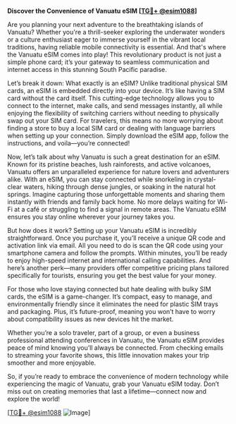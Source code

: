 **Discover the Convenience of Vanuatu eSIM [[TG💪+ @esim1088](https://t.me/s/esim1088)]**

Are you planning your next adventure to the breathtaking islands of Vanuatu? Whether you're a thrill-seeker exploring the underwater wonders or a culture enthusiast eager to immerse yourself in the vibrant local traditions, having reliable mobile connectivity is essential. And that's where the Vanuatu eSIM comes into play! This revolutionary product is not just a simple phone card; it’s your gateway to seamless communication and internet access in this stunning South Pacific paradise.

Let’s break it down: What exactly is an eSIM? Unlike traditional physical SIM cards, an eSIM is embedded directly into your device. It’s like having a SIM card without the card itself. This cutting-edge technology allows you to connect to the internet, make calls, and send messages instantly, all while enjoying the flexibility of switching carriers without needing to physically swap out your SIM card. For travelers, this means no more worrying about finding a store to buy a local SIM card or dealing with language barriers when setting up your connection. Simply download the eSIM app, follow the instructions, and voila—you’re connected!

Now, let’s talk about why Vanuatu is such a great destination for an eSIM. Known for its pristine beaches, lush rainforests, and active volcanoes, Vanuatu offers an unparalleled experience for nature lovers and adventurers alike. With an eSIM, you can stay connected while snorkeling in crystal-clear waters, hiking through dense jungles, or soaking in the natural hot springs. Imagine capturing those unforgettable moments and sharing them instantly with friends and family back home. No more delays waiting for Wi-Fi at a café or struggling to find a signal in remote areas. The Vanuatu eSIM ensures you stay online wherever your journey takes you.

But how does it work? Setting up your Vanuatu eSIM is incredibly straightforward. Once you purchase it, you’ll receive a unique QR code and activation link via email. All you need to do is scan the QR code using your smartphone camera and follow the prompts. Within minutes, you’ll be ready to enjoy high-speed internet and international calling capabilities. And here’s another perk—many providers offer competitive pricing plans tailored specifically for tourists, ensuring you get the best value for your money.

For those who love staying connected but hate dealing with bulky SIM cards, the eSIM is a game-changer. It’s compact, easy to manage, and environmentally friendly since it eliminates the need for plastic SIM trays and packaging. Plus, it’s future-proof, meaning you won’t have to worry about compatibility issues as new devices hit the market. 

Whether you’re a solo traveler, part of a group, or even a business professional attending conferences in Vanuatu, the Vanuatu eSIM provides peace of mind knowing you’ll always be connected. From checking emails to streaming your favorite shows, this little innovation makes your trip smoother and more enjoyable.

So, if you’re ready to embrace the convenience of modern technology while experiencing the magic of Vanuatu, grab your Vanuatu eSIM today. Don’t miss out on creating memories that last a lifetime—connect now and explore the world!

[[TG💪+ @esim1088](https://t.me/s/esim1088) ![Image](https://i.postimg.cc/Y0z9fWf4/image.png)]